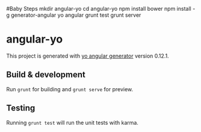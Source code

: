 #Baby Steps
mkdir angular-yo
cd angular-yo
npm install bower
npm install -g generator-angular
yo angular
grunt test
grunt server

# angular-yo

This project is generated with [yo angular generator](https://github.com/yeoman/generator-angular)
version 0.12.1.

## Build & development

Run `grunt` for building and `grunt serve` for preview.

## Testing

Running `grunt test` will run the unit tests with karma.
